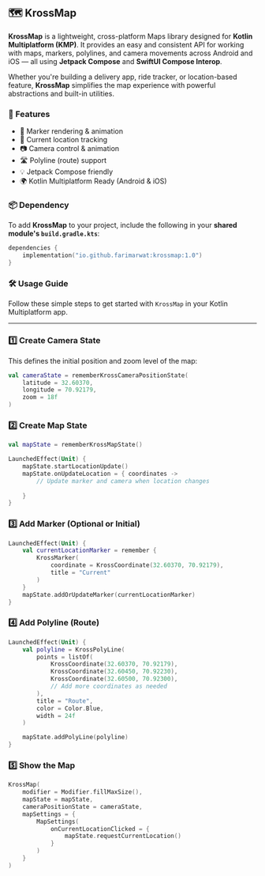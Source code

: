 ## 🗺️ KrossMap

**KrossMap** is a lightweight, cross-platform Maps library designed for **Kotlin Multiplatform (KMP)**. It provides an easy and consistent API for working with maps, markers, polylines, and camera movements across Android and iOS — all using **Jetpack Compose** and **SwiftUI Compose Interop**.

Whether you're building a delivery app, ride tracker, or location-based feature, **KrossMap** simplifies the map experience with powerful abstractions and built-in utilities.

### 🚀 Features

- 🧭 Marker rendering & animation  
- 📍 Current location tracking  
- 📷 Camera control & animation  
- 🛣️ Polyline (route) support  
- 💡 Jetpack Compose friendly  
- 🌍 Kotlin Multiplatform Ready (Android & iOS)

### 📦 Dependency

To add **KrossMap** to your project, include the following in your **shared module's `build.gradle.kts`**:

```kotlin
dependencies {
    implementation("io.github.farimarwat:krossmap:1.0")
}

```

### 🛠️ Usage Guide

Follow these simple steps to get started with `KrossMap` in your Kotlin Multiplatform app.

---

### 1️⃣ Create Camera State

This defines the initial position and zoom level of the map:

```kotlin
val cameraState = rememberKrossCameraPositionState(
    latitude = 32.60370,
    longitude = 70.92179,
    zoom = 18f
)
```
### 2️⃣ Create Map State

```kotlin
val mapState = rememberKrossMapState()

LaunchedEffect(Unit) {
    mapState.startLocationUpdate()
    mapState.onUpdateLocation = { coordinates ->
        // Update marker and camera when location changes
       
    }
}
```

### 3️⃣ Add Marker (Optional or Initial)

```kotlin
LaunchedEffect(Unit) {
    val currentLocationMarker = remember {
        KrossMarker(
            coordinate = KrossCoordinate(32.60370, 70.92179),
            title = "Current"
        )
    }
    mapState.addOrUpdateMarker(currentLocationMarker)
}
```
### 4️⃣ Add Polyline (Route)

```kotlin
LaunchedEffect(Unit) {
    val polyline = KrossPolyLine(
        points = listOf(
            KrossCoordinate(32.60370, 70.92179),
            KrossCoordinate(32.60450, 70.92230),
            KrossCoordinate(32.60500, 70.92300),
            // Add more coordinates as needed
        ),
        title = "Route",
        color = Color.Blue,
        width = 24f
    )

    mapState.addPolyLine(polyline)
}
```

### 5️⃣ Show the Map

```kotlin
KrossMap(
    modifier = Modifier.fillMaxSize(),
    mapState = mapState,
    cameraPositionState = cameraState,
    mapSettings = {
        MapSettings(
            onCurrentLocationClicked = {
                mapState.requestCurrentLocation()
            }
        )
    }
)
```
